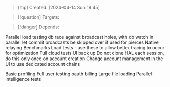 
>[!tip] Created: [2024-04-14 Sun 19:45]

>[!question] Targets: 

>[!danger] Depends: 

Parallel load testing
db race against broadcast holes, with db watch in parallel
let commit broadcasts be skipped over if used for pierces
Native relaying
Benchmarks
Load tests - use these to allow better tracing to occur for optimization
Full cloud tests
UI back up
Do not clone HAL each session, do this only once on account creation
Change account management in the UI to use dedicated account chains

Basic profiling
Full user testing
oauth
billing
Large file loading
Parallel intelligence tests



